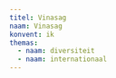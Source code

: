 ```yaml
---
titel: Vinasag
naam: Vinasag
konvent: ik
themas:
  - naam: diversiteit
  - naam: internationaal
---
```

